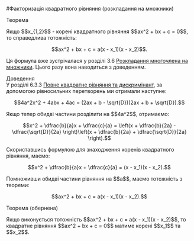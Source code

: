 #Факторизація квадратного рівняння (розкладання на множники)

<div class="space">
<div class="ebio-wrap">
<span class="ebio">Теорема</span>
<div class="ebio-text">
<p>Якщо $$x_{1,2}$$ - корені квадратного рівняння $$ax^2 + bx + c = 0$$, то справедлива тотожність:</p>
<p align="center">$$ax^2 + bx + c = a(x - x_1)(x - x_2)$$.</p>
</div>
</div>
</div>

Ця формула вже зустрічалася у розділі 3.6 <a href="http://math.ed-era.com/3/rozkladannya_mnogochlena_na_mnozhniki.html">Розкладання многочлена на множники</a>. Цього разу вона наводиться з доведенням.

<div class="space">
<div class="ebio-wrap">
<span class="ebio">Доведення</span>
<div class="ebio-text">
У розділі 6.3.3 <a href="http://math.ed-era.com/6/povne_kvadratne_rvnyannya_ta_diskriminant.html">Повне квадратне рівняння та дискримінант</a>, за допомогою рівносильних перетворень ми отримали наступне:
<p align="center">$$4a^2x^2 + 4abx + 4ac = (2ax + b - \sqrt{D})(2ax + b + \sqrt{D}).$$</p>
<p>Якщо тепер обидві частини розділити на $$4a^2$$, отримаємо:</p>
<p align="center">$$x^2 + \dfrac{b}{a}x + \dfrac{c}{a} = \left(x + \dfrac{b}{2a} - \dfrac{\sqrt{D}}{2a} \right)\left(x + \dfrac{b}{2a} + \dfrac{\sqrt{D}}{2a} \right).$$</p>
<p>Скориставшись формулою для знаходження коренів квадратного рівняння, маємо:</p>
<p align="center">$$x^2 + \dfrac{b}{a}x + \dfrac{c}{a} = (x - x_1)(x - x_2).$$</p>
<p>Помноживши обидві частини рівняння на $$a$$, маємо тотожність з теореми:</p>
<p align="center">$$ax^2 + bx + c = a(x - x_1)(x - x_2).$$</p>
</div>
</div>
</div>

<div class="space">
<div class="ebio-wrap">
<span class="ebio">Теорема (обернена)</span>
<div class="ebio-text">
<p>Якщо виконується тотожність $$ax^2 + bx + c = a(x - x_1)(x - x_2)$$, то квадратне рівняння $$ax^2 + bx + c = 0$$ матиме корені $$x_1$$ та $$x_2$$.</p>
</div>
</div>
</div>

